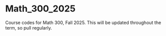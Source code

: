 # Math_300_2025
Course codes for Math 300, Fall 2025.  This will be updated throughout the term, so pull regularly.
